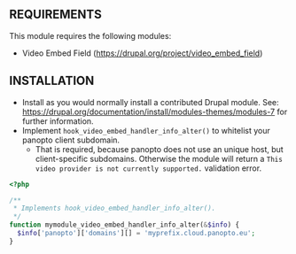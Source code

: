 REQUIREMENTS
------------

This module requires the following modules:

 * Video Embed Field (https://drupal.org/project/video_embed_field)

INSTALLATION
------------

 * Install as you would normally install a contributed Drupal module. See:
   https://drupal.org/documentation/install/modules-themes/modules-7
   for further information.
 * Implement `hook_video_embed_handler_info_alter()` to whitelist your
   panopto client subdomain.
     * That is required, because panopto does not use an unique host, but
     client-specific subdomains. Otherwise the module will return a
     `This video provider is not currently supported.` validation error.


```php
<?php

/**
 * Implements hook_video_embed_handler_info_alter().
 */
function mymodule_video_embed_handler_info_alter(&$info) {
  $info['panopto']['domains'][] = 'myprefix.cloud.panopto.eu';
}
```